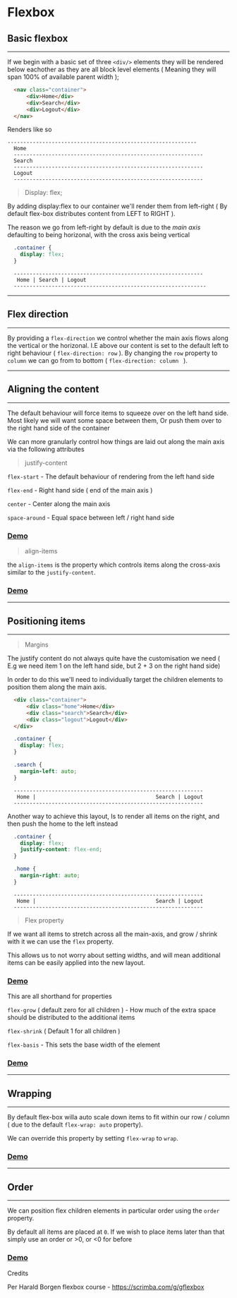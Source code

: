 # Flexbox

##  Basic flexbox
---

If we begin with a basic set of three `<div/>` elements they will be rendered below eachother as they are all block level elements ( Meaning they will span 100% of available parent width );

```html
  <nav class="container">
      <div>Home</div>
      <div>Search</div>
      <div>Logout</div>
  </nav>
```

Renders like so

```
------------------------------------------------------------
  Home
  ------------------------------------------------------------
  Search
  ------------------------------------------------------------
  Logout
  ------------------------------------------------------------
```

> Display: flex;

By adding display:flex to our container we'll render them from left-right ( By default flex-box distributes content from LEFT to RIGHT ).

The reason we go from left-right by default is due to the *main axis* defaulting to being horizonal, with the cross axis being vertical

```css
  .container {
    display: flex;
  }
```

```
  ------------------------------------------------------------
   Home | Search | Logout
  -------------------------------------------------------------
```

---
##  Flex direction
---

By providing a `flex-direction` we control whether the main axis flows along the vertical or the horizonal. I.E above our content is set to the default left to right behaviour ( `flex-direction: row` ). By changing the `row` property to `column` we can go from to bottom  ( `flex-direction: column ` ).

---
## Aligning the content
---

The default behaviour will force items to squeeze over on the left hand side. Most likely we will want some space between them, Or push them over to the right hand side of the container

We can more granularly control how things are laid out along the main axis via the following attributes

> justify-content

`flex-start` - The default behaviour of rendering from the left hand side

`flex-end` - Right hand side ( end of the main axis )

`center` - Center along the main axis

`space-around` - Equal space between left / right hand side

### __[Demo](https://codesandbox.io/s/rlmy2my30m)__

> align-items

the `align-items` is the property which controls items along the cross-axis similar to the `justify-content`.

### __[Demo](https://codesandbox.io/s/6x816o3v5n)__


---
## Positioning items
---

> Margins

The justify content do not always quite have the customisation we need ( E.g we need item 1 on the left hand side, but 2 + 3 on the right hand side)

In order to do this we'll need to individually target the children elements to position them along the main axis.

```html
  <div class="container">
      <div class="home">Home</div>
      <div class="search">Search</div>
      <div class="logout">Logout</div>
  </div>
```

```css
  .container {
    display: flex;
  }

  .search {
    margin-left: auto;
  }
```

```
  ------------------------------------------------------------
   Home |                                      Search | Logout
  ------------------------------------------------------------
```

Another way to achieve this layout, Is to render all items on the right, and then push the home to the left instead

```css
  .container {
    display: flex;
    justify-content: flex-end;
  }

  .home {
    margin-right: auto;
  }
```

```
  ------------------------------------------------------------
   Home |                                      Search | Logout
  ------------------------------------------------------------
```

> Flex property

If we want all items to stretch across all the main-axis, and grow / shrink with it we can use the `flex` property.

This allows us to not worry about setting widths, and will mean additional items can be easily applied into the new layout.

### __[Demo](https://codesandbox.io/s/l34x2j31vm)__

This are all shorthand for properties

`flex-grow` ( default zero for all children ) - How much of the extra space should be distributed to the additional items

`flex-shrink` ( Default 1 for all children )

`flex-basis` - This sets the base width of the element

### __[Demo](https://codesandbox.io/s/lyw76o6737)__

---
## Wrapping
---

By default flex-box willa auto scale down items to fit within our row / column ( due to the default `flex-wrap: auto` property).

We can override this property by setting `flex-wrap` to `wrap`.

### __[Demo](https://codesandbox.io/s/mmjyv2mwwy)__

---
## Order
---

We can position flex children elements in particular order using the `order` property.

By default all items are placed at `0`. If we wish to place items later than that simply use an order or >0, or <0 for before

### __[Demo](https://codesandbox.io/s/0xm7n7l9mv)__

Credits

Per Harald Borgen flexbox course - https://scrimba.com/g/gflexbox